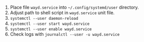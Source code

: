 1. Place file `wayd.service` into `~/.config/systemd/user` directory.
2. Adjust path to shell script in `wayd.service` unit file.
3. `systemctl --user daemon-reload`
4. `systemctl --user start wayd.service`
5. `systemctl --user enable wayd.service`
6. Check logs with `journalctl --user -u wayd.service`
